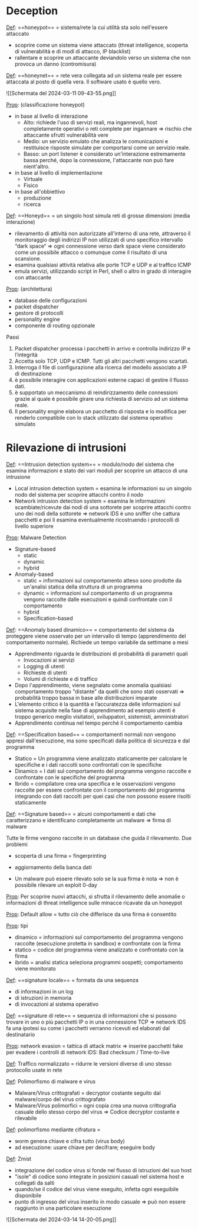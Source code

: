 # Deception

<u>Def</u>: ==honeypot== = sistema/rete la cui utilità sta solo nell'essere attaccato
- scoprire come un sistema viene attaccato (threat intelligence, scoperta di vulnerabilità e di modi di attacco, IP blacklist)
- rallentare e scoprire un attaccante deviandolo verso un sistema che non provoca un danno (contromisura)

<u>Def</u>: ==honeynet== =  rete vera collegata ad un sistema reale per essere attaccata al posto di quella vera. Il software usato è quello vero.

![[Schermata del 2024-03-11 09-43-55.png]]

<u>Prop</u>: (classificazione honeypot)
- in base al livello di interazione
	- Alto: richiede l'uso di servizi reali, ma ingannevoli, host completamente operativi o reti complete per ingannare => rischio che attaccante sfrutti vulnerabilità vere 
	- Medio: un servizio emulato che analizza le comunicazioni e restituisce risposte simulate per comportarsi come un servizio reale.
	- Basso: un  port listener è considerato un'interazione estremamente bassa perché, dopo la connessione, l'attaccante non può fare nient'altro.
- in base al livello di implementazione
	- Virtuale
	- Fisico
- in base all'obbiettivo
	- produzione
	- ricerca

<u>Def</u>: ==Honeyd== = un singolo host simula reti di grosse dimensioni (media interazione)
- rilevamento di attività non autorizzate all'interno di una rete, attraverso il monitoraggio degli indirizzi IP non utilizzati di uno specifico intervallo “dark space“ => ogni connessione verso dark space viene considerato come un possibile attacco o comunque come il risultato di una scansione.
- esamina qualsiasi attività relativa alle porte TCP e UDP e al traffico ICMP
- emula servizi, utilizzando script in Perl, shell o altro in grado di interagire con attaccante

<u>Prop</u>: (architettura)
- database delle configurazioni
- packet dispatcher
- gestore di protocolli
- personality engine
- componente di routing opzionale

Passi
1. Packet dispatcher processa i pacchetti in arrivo e controlla indirizzo IP e l’integrità
2. Accetta solo TCP, UDP e ICMP. Tutti gli altri pacchetti vengono scartati.
3. Interroga il file di configurazione alla ricerca del modello associato a IP di destinazione
4. è possibile interagire con applicazioni esterne capaci di gestire il flusso dati.
5. è supportato un meccanismo di reindirizzamento delle connessioni grazie al quale è possibile girare una richiesta di servizio ad un sistema reale.
6. Il personality engine elabora un pacchetto di risposta e lo modifica per renderlo compatibile con lo stack utilizzato dal sistema operativo simulato


# Rilevazione di intrusioni

<u>Def</u>: ==Intrusion detection system== = modulo/nodo del sistema che esamina informazioni e stato dei vari moduli per scoprire un attacco di una intrusione

- Local intrusion detection system = esamina le informazioni su un singolo nodo del sistema per scoprire attacchi contro il nodo
- Network intrusion detection system = esamina le informazioni scambiate/ricevute dai nodi di una sottorete per scoprire attacchi contro uno dei nodi della sottorete
	=> network IDS è uno sniffer che cattura pacchetti e poi li esamina eventualmente ricostruendo i protocolli di livello superiore

<u>Prop</u>: Malware Detection
- Signature-based
	- static
	- dynamic
	- hybrid
- Anomaly-based
	- static = informazioni sul comportamento atteso sono prodotte da un'analisi statica della struttura di un programma
	- dynamic = informazioni sul comportamento di un programma vengono raccolte dalle esecuzioni e quindi confrontate con il comportamento
	- hybrid
	- Specification-based

<u>Def</u>: ==Anomaly based dinamico== = comportamento del sistema da proteggere viene osservato per un intervallo di tempo (apprendimento del comportamento normale). Richiede un tempo variabile da settimane a mesi
- Apprendimento riguarda le distribuzioni di probabilità di parametri quali
	- Invocazioni ai servizi
	- Logging di utenti
	- Richieste di utenti
	- Volumi di richieste e di traffico
- Dopo l'apprendimento, viene segnalato come anomalia qualsiasi comportamento troppo "distante" da quelli che sono stati osservati => probabilità troppo bassa in base alle distribuzioni imparate
- L'elemento critico è la quantità e l’accuratezza delle informazioni sul sistema acquisite nella fase di apprendimento ad esempio utenti è troppo generico meglio visitatori, sviluppatori, sistemisti, amministratori
- Apprendimento continua nel tempo perché il comportamento cambia


<u>Def</u>: ==Specification based== = comportamenti normali non vengono appresi dall'esecuzione, ma sono specificati dalla politica di sicurezza e dal programma
- Statico = Un programma viene analizzato staticamente per calcolare le specifiche e i dati raccolti sono confrontati con le specifiche
- Dinamico = I dati sul comportamento del programma vengono raccolte e confrontate con le specifiche del programma
- Ibrido = compilatore crea una specifica e le osservazioni vengono raccolte per essere confrontate con il comportamento del programma integrando con dati raccolti per quei casi che non possono essere risolti staticamente


<u>Def</u>: ==Signature based== = alcuni comportamenti e dati che caratterizzano e identificano completamente un malware => firma di malware

Tutte le firme vengono raccolte in un database che guida il rilevamento.
Due problemi
- scoperta di una firma = fingerprinting
- aggiornamento della banca dati

- Un malware può essere rilevato solo se la sua firma è nota 
	=> non è possibile rilevare un exploit 0-day

<u>Prop</u>: Per scoprire nuovi attacchi, si sfrutta il rilevamento delle anomalie o informazioni di threat intelligence sulle minacce ricavate da un honeypot

<u>Prop</u>: Default allow = tutto ciò che differisce da una firma è consentito

<u>Prop</u>: tipi
- dinamico = informazioni sul comportamento del programma vengono raccolte (esecuzione protetta in sandbox) e confrontate con la firma
- statico = codice del programma viene analizzato e confrontato con la firma
- ibrido = analisi statica seleziona programmi sospetti; comportamento viene monitorato


<u>Def</u>: ==signature locale== = formata da una sequenza
- di informazioni in un log
- di istruzioni in memoria
- di invocazioni al sistema operativo

<u>Def</u>: ==signature di rete== = sequenza di informazioni che si possono trovare in uno o più pacchetti IP o in una connessione TCP
=> network IDS fa una ipotesi su come i pacchetti verranno ricevuti ed elaborati dal destinatario

<u>Prop</u>: network evasion = tattica di attack matrix
=> inserire pacchetti fake per evadere i controlli di network IDS: Bad checksum / Time-to-live

<u>Def</u>: Traffico normalizzato = ridurre le versioni diverse di uno stesso protocollo usate in rete 


<u>Def</u>: Polimorfismo di malware e virus
- Malware/Virus crittografati = decryptor costante seguito dal malware/corpo del virus crittografato
- Malware/Virus polimorfici = ogni copia crea una nuova crittografia casuale dello stesso corpo del virus => Codice decryptor costante e rilevabile

<u>Def</u>: polimorfismo mediante cifratura =
- worm genera chiave e cifra tutto (virus body)
- ad esecuzione: usare chiave per decifrare; eseguire body

<u>Def</u>: Zmist
- integrazione del codice virus si fonde nel flusso di istruzioni del suo host
- "isole" di codice sono integrate in posizioni casuali nel sistema host e collegati da salti
- quando/se il codice del virus viene eseguito, infetta ogni eseguibile disponibile
- punto di ingresso del virus inserito in modo casuale => può non essere raggiunto in una particolare esecuzione
 
![[Schermata del 2024-03-14 14-20-05.png]]